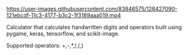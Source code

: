 

https://user-images.githubusercontent.com/83846575/128427090-121ebcdf-11c3-4177-b3c2-1f3189aaa019.mp4

Calculator that calculates handwritten digits and operators built using pygame, keras, tensorflow, and scikit-image.

Supported operators: +,-,*,/,(,)
 
